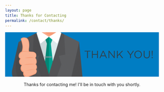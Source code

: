 ```yaml
---
layout: page
title: Thanks for Contacting
permalink: /contact/thanks/
---
```


![](/assets/image/Thank-You-for-Contacting-Us.png)

<center>
  Thanks for contacting me! I'll be in touch with you shortly.
</center>
